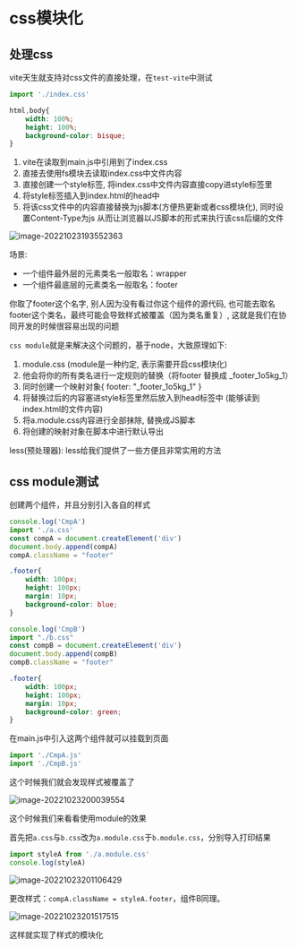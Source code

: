 # css模块化

## 处理css

vite天生就支持对css文件的直接处理，在`test-vite`中测试

```js title="main.js"
import './index.css'
```

```css title="index.css"
html,body{
    width: 100%;
    height: 100%;
    background-color: bisque;
}
```

1. vite在读取到main.js中引用到了index.css
2. 直接去使用fs模块去读取index.css中文件内容
3. 直接创建一个style标签, 将index.css中文件内容直接copy进style标签里
4. 将style标签插入到index.html的head中
5. 将该css文件中的内容直接替换为js脚本(方便热更新或者css模块化), 同时设置Content-Type为js 从而让浏览器以JS脚本的形式来执行该css后缀的文件

![image-20221023193552363](https://blog-guiyexing.oss-cn-qingdao.aliyuncs.com/blogImg/202210231935392.png!blog.guiyexing)

场景:

- 一个组件最外层的元素类名一般取名：wrapper
- 一个组件最底层的元素类名一般取名：footer

你取了footer这个名字, 别人因为没有看过你这个组件的源代码, 也可能去取名footer这个类名，最终可能会导致样式被覆盖（因为类名重复）, 这就是我们在协同开发的时候很容易出现的问题

`css module`就是来解决这个问题的，基于node，大致原理如下: 

1. module.css (module是一种约定, 表示需要开启css模块化)
2. 他会将你的所有类名进行一定规则的替换（将footer 替换成 _footer_1o5kg_1）
3. 同时创建一个映射对象{ footer: "_footer_1o5kg_1" }
4. 将替换过后的内容塞进style标签里然后放入到head标签中 (能够读到index.html的文件内容)
5. 将a.module.css内容进行全部抹除, 替换成JS脚本
5. 将创建的映射对象在脚本中进行默认导出

less(预处理器): less给我们提供了一些方便且非常实用的方法

## css module测试

创建两个组件，并且分别引入各自的样式

```js title="CmpA.js"
console.log('CmpA')
import './a.css'
const compA = document.createElement('div')
document.body.append(compA)
compA.className = "footer"
```

```css title="a.css"
.footer{
    width: 100px;
    height: 100px;
    margin: 10px;
    background-color: blue;
}
```

```js title="CmpB.js"
console.log('CmpB')
import "./b.css"
const compB = document.createElement('div')
document.body.append(compB)
compB.className = "footer"
```

```css title="b.css"
.footer{
    width: 100px;
    height: 100px;
    margin: 10px;
    background-color: green;
}
```

在main.js中引入这两个组件就可以挂载到页面

```js
import './CmpA.js'
import './CmpB.js'
```

这个时候我们就会发现样式被覆盖了

![image-20221023200039554](https://blog-guiyexing.oss-cn-qingdao.aliyuncs.com/blogImg/202210232000601.png!blog.guiyexing)

这个时候我们来看看使用module的效果

首先把`a.css`与`b.css`改为`a.module.css`于`b.module.css`，分别导入打印结果

```js
import styleA from './a.module.css'
console.log(styleA)
```

![image-20221023201106429](https://blog-guiyexing.oss-cn-qingdao.aliyuncs.com/blogImg/202210232011470.png!blog.guiyexing)

更改样式：`compA.className = styleA.footer`，组件B同理。

![image-20221023201517515](https://blog-guiyexing.oss-cn-qingdao.aliyuncs.com/blogImg/202210232015548.png!blog.guiyexing)

这样就实现了样式的模块化